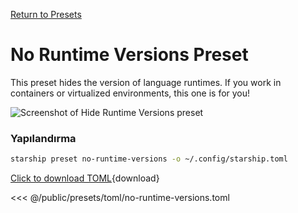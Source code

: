 [Return to Presets](./#no-runtime-versions)

# No Runtime Versions Preset

This preset hides the version of language runtimes. If you work in containers or virtualized environments, this one is for you!

![Screenshot of Hide Runtime Versions preset](/presets/img/no-runtime-versions.png)

### Yapılandırma

```sh
starship preset no-runtime-versions -o ~/.config/starship.toml
```

[Click to download TOML](/presets/toml/no-runtime-versions.toml){download}

<<< @/public/presets/toml/no-runtime-versions.toml
